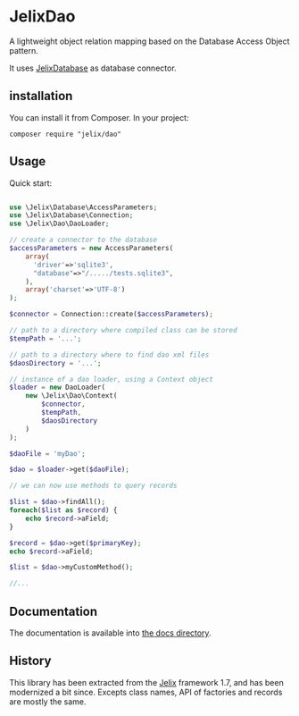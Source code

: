 # JelixDao

A lightweight object relation mapping based on the Database Access Object pattern.

It uses [JelixDatabase](https://github.com/jelix/JelixDatabase/) as database connector.

## installation

You can install it from Composer. In your project:

```
composer require "jelix/dao"
```

## Usage

Quick start:

```php

use \Jelix\Database\AccessParameters;
use \Jelix\Database\Connection;
use \Jelix\Dao\DaoLoader;

// create a connector to the database
$accessParameters = new AccessParameters(
    array(
      'driver'=>'sqlite3',
      "database"=>"/...../tests.sqlite3",
    ), 
    array('charset'=>'UTF-8')
);

$connector = Connection::create($accessParameters);

// path to a directory where compiled class can be stored
$tempPath = '...'; 

// path to a directory where to find dao xml files
$daosDirectory = '...';

// instance of a dao loader, using a Context object
$loader = new DaoLoader(
    new \Jelix\Dao\Context(
        $connector,
        $tempPath,
        $daosDirectory
    )
);

$daoFile = 'myDao';

$dao = $loader->get($daoFile);

// we can now use methods to query records

$list = $dao->findAll();
foreach($list as $record) {
    echo $record->aField;
}

$record = $dao->get($primaryKey);
echo $record->aField;

$list = $dao->myCustomMethod();

//...
```

## Documentation

The documentation is available into [the docs directory](docs/index.md).


## History

This library has been extracted from the [Jelix](https://jelix.org) framework 1.7,
and has been modernized a bit since. Excepts class names, API of factories and records are mostly the same.

